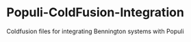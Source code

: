 Populi-ColdFusion-Integration
=============================

Coldfusion files for integrating Bennington systems with Populi
